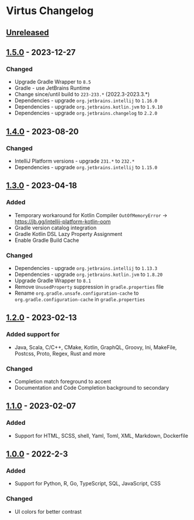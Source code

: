 <!-- Keep a Changelog guide -> https://keepachangelog.com -->

# Virtus Changelog

## [Unreleased]

## [1.5.0] - 2023-12-27

### Changed

- Upgrade Gradle Wrapper to `8.5`
- Gradle - use JetBrains Runtime
- Change since/until build to `223-233.*` (2022.3-2023.3.*)
- Dependencies - upgrade `org.jetbrains.intellij` to `1.16.0`
- Dependencies - upgrade `org.jetbrains.kotlin.jvm` to `1.9.10`
- Dependencies - upgrade `org.jetbrains.changelog` to `2.2.0`

## [1.4.0] - 2023-08-20

### Changed

- IntelliJ Platform versions - upgrade `231.*` to `232.*`
- Dependencies - upgrade `org.jetbrains.intellij` to `1.15.0`

## [1.3.0] - 2023-04-18

### Added

- Temporary workaround for Kotlin Compiler `OutOfMemoryError` -> https://jb.gg/intellij-platform-kotlin-oom
- Gradle version catalog integration
- Gradle Kotlin DSL Lazy Property Assignment
- Enable Gradle Build Cache

### Changed

- Dependencies - upgrade `org.jetbrains.intellij` to `1.13.3`
- Dependencies - upgrade `org.jetbrains.kotlin.jvm` to `1.8.20`
- Upgrade Gradle Wrapper to `8.1`
- Remove `UnusedProperty` suppression in `gradle.properties` file
- Rename `org.gradle.unsafe.configuration-cache` to `org.gradle.configuration-cache` in `gradle.properties`

## [1.2.0] - 2023-02-13

### Added support for

- Java, Scala, C/C++, CMake, Kotlin, GraphQL, Groovy, Ini, MakeFile, Postcss, Proto, Regex, Rust and more

### Changed

- Completion match foreground to accent
- Documentation and Code Completion background to secondary

## [1.1.0] - 2023-02-07

### Added

- Support for HTML, SCSS, shell, Yaml, Toml, XML, Markdown, Dockerfile

## [1.0.0] - 2022-2-3

### Added

- Support for Python, R, Go, TypeScript, SQL, JavaScript, CSS

### Changed

- UI colors for better contrast

[Unreleased]: https://github.com/vineetver/Virtus/compare/v1.5.0...HEAD
[1.5.0]: https://github.com/vineetver/Virtus/compare/v1.4.0...v1.5.0
[1.4.0]: https://github.com/vineetver/Virtus/compare/v1.3.0...v1.4.0
[1.3.0]: https://github.com/vineetver/Virtus/compare/v1.2.0...v1.3.0
[1.2.0]: https://github.com/vineetver/Virtus/compare/v1.1.0...v1.2.0
[1.1.0]: https://github.com/vineetver/Virtus/compare/v1.0.0...v1.1.0
[1.0.0]: https://github.com/vineetver/Virtus/commits/v1.0.0

